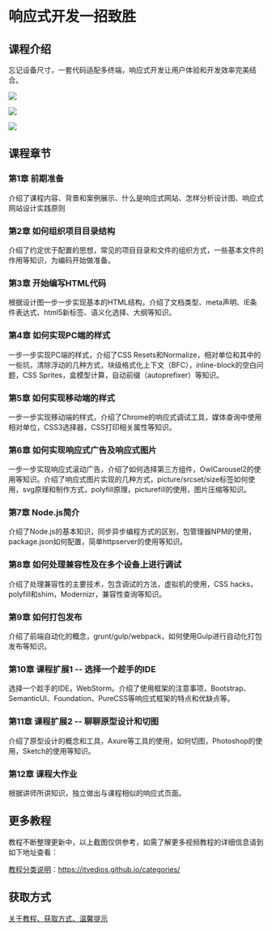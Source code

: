 # 响应式开发一招致胜

## 课程介绍

忘记设备尺寸，一套代码适配多终端，响应式开发让用户体验和开发效率完美结合。

![](http://oqn6ggw87.bkt.clouddn.com/响应式开发一招致胜1.png)

<!--more-->

![](http://oqn6ggw87.bkt.clouddn.com/响应式开发一招致胜2.png)

![](http://oqn6ggw87.bkt.clouddn.com/响应式开发一招致胜3.png)

## 课程章节

### 第1章 前期准备

介绍了课程内容、背景和案例展示、什么是响应式网站、怎样分析设计图、响应式网站设计实践原则

### 第2章 如何组织项目目录结构

介绍了约定优于配置的思想，常见的项目目录和文件的组织方式，一些基本文件的作用等知识，为编码开始做准备。

### 第3章 开始编写HTML代码

根据设计图一步一步实现基本的HTML结构，介绍了文档类型、meta声明、IE条件表达式、html5新标签、语义化选择、大纲等知识。

### 第4章 如何实现PC端的样式

一步一步实现PC端的样式，介绍了CSS Resets和Normalize，相对单位和其中的一些坑，清除浮动的几种方式，块级格式化上下文（BFC），inline-block的空白问题，CSS Sprites，盒模型计算，自动前缀（autoprefixer）等知识。

### 第5章 如何实现移动端的样式

一步一步实现移动端的样式，介绍了Chrome的响应式调试工具，媒体查询中使用相对单位，CSS3选择器，CSS打印相关属性等知识。

### 第6章 如何实现响应式广告及响应式图片

一步一步实现响应式滚动广告，介绍了如何选择第三方组件，OwlCarousel2的使用等知识。介绍了响应式图片实现的几种方式，picture/srcset/size标签如何使用，svg原理和制作方式，polyfill原理，picturefill的使用，图片压缩等知识。

### 第7章 Node.js简介

介绍了Node.js的基本知识，同步异步编程方式的区别，包管理器NPM的使用，package.json如何配置，简单httpserver的使用等知识。

### 第8章 如何处理兼容性及在多个设备上进行调试

介绍了处理兼容性的主要技术，包含调试的方法，虚拟机的使用，CSS hacks，polyfill和shim，Modernizr，兼容性查询等知识。

### 第9章 如何打包发布

介绍了前端自动化的概念，grunt/gulp/webpack，如何使用Gulp进行自动化打包发布等知识。

### 第10章 课程扩展1 -- 选择一个趁手的IDE

选择一个趁手的IDE，WebStorm。介绍了使用框架的注意事项，Bootstrap、SemanticUI、Foundation、PureCSS等响应式框架的特点和优缺点等。

### 第11章 课程扩展2 -- 聊聊原型设计和切图

介绍了原型设计的概念和工具，Axure等工具的使用，如何切图，Photoshop的使用，Sketch的使用等知识。

### 第12章 课程大作业

根据讲师所讲知识，独立做出与课程相似的响应式页面。

## 更多教程

教程不断整理更新中，以上截图仅供参考，如需了解更多视频教程的详细信息请到如下地址查看：

[教程分类说明](https://itvedios.github.io/categories/)：<https://itvedios.github.io/categories/>

## 获取方式

[关于教程、获取方式、温馨提示](https://itvedios.github.io/about/)
